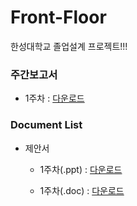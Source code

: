 Front-Floor
===========
한성대학교 졸업설계 프로젝트!!! 

### 주간보고서
* 1주차 : [다운로드](https://github.com/stompesi/Front-Floor/raw/master/docs/%E1%84%8C%E1%85%AE%E1%84%80%E1%85%A1%E1%86%AB%E1%84%87%E1%85%A9%E1%84%80%E1%85%A9%E1%84%89%E1%85%A5/1%E1%84%8C%E1%85%AE%E1%84%8E%E1%85%A1%20%E1%84%8C%E1%85%A9%E1%84%87%E1%85%A7%E1%86%AF%E1%84%87%E1%85%A9%E1%84%80%E1%85%A9%E1%84%89%E1%85%A5.doc)

### Document List
* 제안서
  - 1주차(.ppt) : [다운로드](https://github.com/stompesi/Front-Floor/raw/master/docs/%E1%84%8C%E1%85%A6%E1%84%8B%E1%85%A1%E1%86%AB%E1%84%89%E1%85%A5/%E1%84%8C%E1%85%A6%E1%84%8B%E1%85%A1%E1%86%AB%E1%84%89%E1%85%A5%20%E1%84%87%E1%85%A1%E1%86%AF%E1%84%91%E1%85%AD_140321.pptx)

  - 1주차(.doc) : [다운로드](https://github.com/stompesi/Front-Floor/raw/master/docs/%E1%84%8C%E1%85%A6%E1%84%8B%E1%85%A1%E1%86%AB%E1%84%89%E1%85%A5/%E1%84%8C%E1%85%A6%E1%84%8B%E1%85%A1%E1%86%AB%E1%84%89%E1%85%A5_0325.docx)
